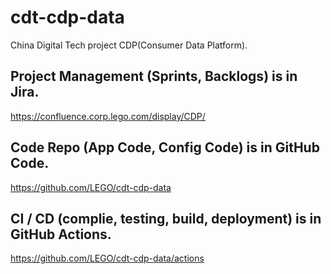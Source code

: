 # cdt-cdp-data
China Digital Tech project CDP(Consumer Data Platform).
## Project Management (Sprints, Backlogs) is in Jira.
https://confluence.corp.lego.com/display/CDP/
## Code Repo (App Code, Config Code) is in GitHub Code.
https://github.com/LEGO/cdt-cdp-data
## CI / CD (complie, testing, build, deployment) is in GitHub Actions.
https://github.com/LEGO/cdt-cdp-data/actions
